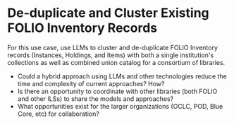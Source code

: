 # De-duplicate and Cluster Existing FOLIO Inventory Records
For this use case, use LLMs to cluster and de-duplicate FOLIO Inventory records
(Instances, Holdings, and Items) with both a single institution's collections as 
well as combined union catalog for a consortium of libraries. 

- Could a hybrid approach using LLMs and other technologies reduce the time and 
  complexity of current approaches? How?
- Is there an opportunity to coordinate with other libraries (both FOLIO and other ILSs) to share the 
  models and approaches? 
- What opportunities exist for the larger organizations (OCLC, POD, Blue Core, etc) for collaboration?
